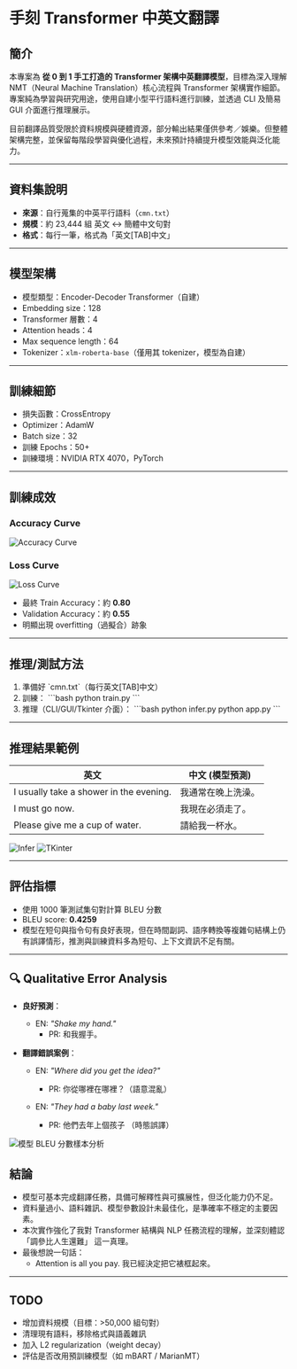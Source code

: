 # 手刻 Transformer 中英文翻譯

## 簡介
本專案為 **從 0 到 1 手工打造的 Transformer 架構中英翻譯模型**，目標為深入理解 NMT（Neural Machine Translation）核心流程與 Transformer 架構實作細節。專案純為學習與研究用途，使用自建小型平行語料進行訓練，並透過 CLI 及簡易 GUI 介面進行推理展示。

目前翻譯品質受限於資料規模與硬體資源，部分輸出結果僅供參考／娛樂。但整體架構完整，並保留每階段學習與優化過程，未來預計持續提升模型效能與泛化能力。


---

## 資料集說明
- **來源**：自行蒐集的中英平行語料（`cmn.txt`）
- **規模**：約 23,444 組 英文 ↔ 簡體中文句對
- **格式**：每行一筆，格式為「英文[TAB]中文」

---

## 模型架構
- 模型類型：Encoder-Decoder Transformer（自建）
- Embedding size：128
- Transformer 層數：4
- Attention heads：4
- Max sequence length：64
- Tokenizer：`xlm-roberta-base`（僅用其 tokenizer，模型為自建）

---

## 訓練細節
- 損失函數：CrossEntropy
- Optimizer：AdamW
- Batch size：32
- 訓練 Epochs：50+
- 訓練環境：NVIDIA RTX 4070，PyTorch

---

## 訓練成效

### Accuracy Curve
![Accuracy Curve](assets/acc_curve.png)

### Loss Curve
![Loss Curve](assets/loss_curve.png)

- 最終 Train Accuracy：約 **0.80**
- Validation Accuracy：約 **0.55**
- 明顯出現 overfitting（過擬合）跡象
  
---

## 推理/測試方法

1. 準備好 \`cmn.txt\`（每行英文[TAB]中文）
2. 訓練：
   \`\`\`bash
   python train.py
   \`\`\`
3. 推理（CLI/GUI/Tkinter 介面）：
   \`\`\`bash
   python infer.py
   python app.py
   \`\`\`

---

## 推理結果範例

| 英文 | 中文 (模型預測) |
|---|---|
| I usually take a shower in the evening. | 我通常在晚上洗澡。 |
| I must go now. | 我現在必須走了。 |
| Please give me a cup of water. | 請給我一杯水。 |
![Infer](assets/infer.png)
![TKinter](assets/demo.png)

---
## 評估指標
- 使用 1000 筆測試集句對計算 BLEU 分數
- BLEU score: **0.4259**
- 模型在短句與指令句有良好表現，但在時間副詞、語序轉換等複雜句結構上仍有誤譯情形，推測與訓練資料多為短句、上下文資訊不足有關。

---
## 🔍 Qualitative Error Analysis

- **良好預測**：
  - EN: _"Shake my hand."_
    - PR: 和我握手。

- **翻譯錯誤案例**：
  - EN: _"Where did you get the idea?"_
    - PR: 你從哪裡在哪裡？（語意混亂）

  - EN: _"They had a baby last week."_
    - PR: 他們去年上個孩子 （時態誤譯）

![模型 BLEU 分數樣本分析](assets/BELU.png)

## 結論
- 模型可基本完成翻譯任務，具備可解釋性與可擴展性，但泛化能力仍不足。
- 資料量過小、語料雜訊、模型參數設計未最佳化，是準確率不穩定的主要因素。
- 本次實作強化了我對 Transformer 結構與 NLP 任務流程的理解，並深刻體認 「調參比人生還難」 這一真理。
- 最後想說一句話：
  - Attention is all you pay. 我已經決定把它裱框起來。

---

## TODO
- 增加資料規模（目標：>50,000 組句對）
- 清理現有語料，移除格式與語義雜訊 
- 加入 L2 regularization（weight decay）
- 評估是否改用預訓練模型（如 mBART / MarianMT）

